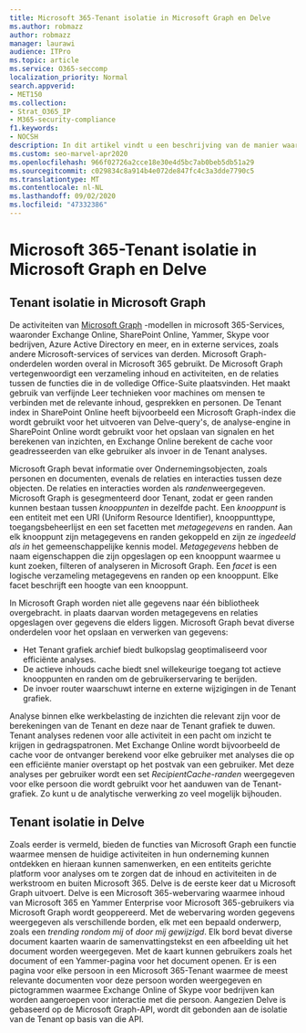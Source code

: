 ```yaml
---
title: Microsoft 365-Tenant isolatie in Microsoft Graph en Delve
ms.author: robmazz
author: robmazz
manager: laurawi
audience: ITPro
ms.topic: article
ms.service: O365-seccomp
localization_priority: Normal
search.appverid:
- MET150
ms.collection:
- Strat_O365_IP
- M365-security-compliance
f1.keywords:
- NOCSH
description: In dit artikel vindt u een beschrijving van de manier waarop Microsoft 365-Tenant isolatie werkt in Office Graph en Delve.
ms.custom: seo-marvel-apr2020
ms.openlocfilehash: 966f02726a2cce18e30e4d5bc7ab0beb5db51a29
ms.sourcegitcommit: c029834c8a914b4e072de847fc4c3a3dde7790c5
ms.translationtype: MT
ms.contentlocale: nl-NL
ms.lasthandoff: 09/02/2020
ms.locfileid: "47332386"
---
```

# <a name="microsoft-365-tenant-isolation-in-the-microsoft-graph-and-delve"></a>Microsoft 365-Tenant isolatie in Microsoft Graph en Delve

## <a name="tenant-isolation-in-the-microsoft-graph"></a>Tenant isolatie in Microsoft Graph

De activiteiten van [Microsoft Graph](https://developer.microsoft.com/graph) -modellen in microsoft 365-Services, waaronder Exchange Online, SharePoint Online, Yammer, Skype voor bedrijven, Azure Active Directory en meer, en in externe services, zoals andere Microsoft-services of services van derden. Microsoft Graph-onderdelen worden overal in Microsoft 365 gebruikt. De Microsoft Graph vertegenwoordigt een verzameling inhoud en activiteiten, en de relaties tussen de functies die in de volledige Office-Suite plaatsvinden. Het maakt gebruik van verfijnde Leer technieken voor machines om mensen te verbinden met de relevante inhoud, gesprekken en personen. De Tenant index in SharePoint Online heeft bijvoorbeeld een Microsoft Graph-index die wordt gebruikt voor het uitvoeren van Delve-query's, de analyse-engine in SharePoint Online wordt gebruikt voor het opslaan van signalen en het berekenen van inzichten, en Exchange Online berekent de cache voor geadresseerden van elke gebruiker als invoer in de Tenant analyses.

Microsoft Graph bevat informatie over Ondernemingsobjecten, zoals personen en documenten, evenals de relaties en interacties tussen deze objecten. De relaties en interacties worden als *randen*weergegeven. Microsoft Graph is gesegmenteerd door Tenant, zodat er geen randen kunnen bestaan tussen *knooppunten* in dezelfde pacht. Een *knooppunt* is een entiteit met een URI (Uniform Resource Identifier), knooppunttype, toegangsbeheerlijst en een set facetten met *metagegevens* en randen. Aan elk knooppunt zijn metagegevens en randen gekoppeld en zijn ze *ingedeeld als in* het gemeenschappelijke kennis model. *Metagegevens* hebben de naam eigenschappen die zijn opgeslagen op een knooppunt waarmee u kunt zoeken, filteren of analyseren in Microsoft Graph. Een *facet* is een logische verzameling metagegevens en randen op een knooppunt. Elke facet beschrijft een hoogte van een knooppunt. 

In Microsoft Graph worden niet alle gegevens naar één bibliotheek overgebracht. in plaats daarvan worden metagegevens en relaties opgeslagen over gegevens die elders liggen. Microsoft Graph bevat diverse onderdelen voor het opslaan en verwerken van gegevens:

- Het Tenant grafiek archief biedt bulkopslag geoptimaliseerd voor efficiënte analyses.
- De actieve inhouds cache biedt snel willekeurige toegang tot actieve knooppunten en randen om de gebruikerservaring te berijden.
- De invoer router waarschuwt interne en externe wijzigingen in de Tenant grafiek.

Analyse binnen elke werkbelasting de inzichten die relevant zijn voor de berekeningen van de Tenant en deze naar de Tenant grafiek te duwen. Tenant analyses redenen voor alle activiteit in een pacht om inzicht te krijgen in gedragspatronen. Met Exchange Online wordt bijvoorbeeld de cache voor de ontvanger berekend voor elke gebruiker met analyses die op een efficiënte manier overstapt op het postvak van een gebruiker. Met deze analyses per gebruiker wordt een set *RecipientCache-randen* weergegeven voor elke persoon die wordt gebruikt voor het aanduwen van de Tenant-grafiek. Zo kunt u de analytische verwerking zo veel mogelijk bijhouden.

## <a name="tenant-isolation-in-delve"></a>Tenant isolatie in Delve

Zoals eerder is vermeld, bieden de functies van Microsoft Graph een functie waarmee mensen de huidige activiteiten in hun onderneming kunnen ontdekken en hieraan kunnen samenwerken, en een entiteits gerichte platform voor analyses om te zorgen dat de inhoud en activiteiten in de werkstroom en buiten Microsoft 365. Delve is de eerste keer dat u Microsoft Graph uitvoert.
Delve is een Microsoft 365-webervaring waarmee inhoud van Microsoft 365 en Yammer Enterprise voor Microsoft 365-gebruikers via Microsoft Graph wordt geoppereerd. Met de webervaring worden gegevens weergegeven als verschillende borden, elk met een bepaald onderwerp, zoals een *trending rondom mij* of *door mij gewijzigd*. Elk bord bevat diverse document kaarten waarin de samenvattingstekst en een afbeelding uit het document worden weergegeven. Met de kaart kunnen gebruikers zoals het document of een Yammer-pagina voor het document openen. Er is een pagina voor elke persoon in een Microsoft 365-Tenant waarmee de meest relevante documenten voor deze persoon worden weergegeven en pictogrammen waarmee Exchange Online of Skype voor bedrijven kan worden aangeroepen voor interactie met die persoon. Aangezien Delve is gebaseerd op de Microsoft Graph-API, wordt dit gebonden aan de isolatie van de Tenant op basis van die API.